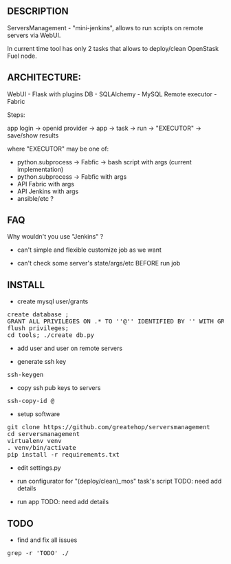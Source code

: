 ## DESCRIPTION

ServersManagement - "mini-jenkins", allows to run scripts on remote servers via WebUI.

In current time tool has only 2 tasks that allows to deploy/clean OpenStask Fuel node.

## ARCHITECTURE:

WebUI - Flask with plugins
DB - SQLAlchemy - MySQL
Remote executor - Fabric

Steps:

app login -> openid provider -> app -> task -> run -> "EXECUTOR" -> save/show results

where "EXECUTOR" may be one of:
- python.subprocess -> Fabfic -> bash script with args (current implementation)
- python.subprocess -> Fabfic with args 
- API Fabric with args
- API Jenkins with args
- ansible/etc ?

## FAQ

Why wouldn't you use "Jenkins" ?

- can't simple and flexible customize job as we want

- can't check some server's state/args/etc BEFORE run job

## INSTALL

- create mysql user/grants
<pre>
create database <db_name>;
GRANT ALL PRIVILEGES ON <db_name>.* TO '<db_user>'@'<host>' IDENTIFIED BY '<password>' WITH GRANT OPTION;
flush privileges;
cd tools; ./create_db.py
</pre>

- add user and user on remote servers

- generate ssh key

<pre>
ssh-keygen
</pre>

- copy ssh pub keys to servers

<pre>
ssh-copy-id <user>@<server>
</pre>

- setup software

<pre>
git clone https://github.com/greatehop/serversmanagement
cd serversmanagement
virtualenv venv
. venv/bin/activate
pip install -r requirements.txt
</pre>

- edit settings.py

- run configurator for "(deploy/clean)_mos" task's script
TODO: need add details

- run app
TODO: need add details

## TODO

- find and fix all issues

<pre>
grep -r 'TODO' ./
</pre>
